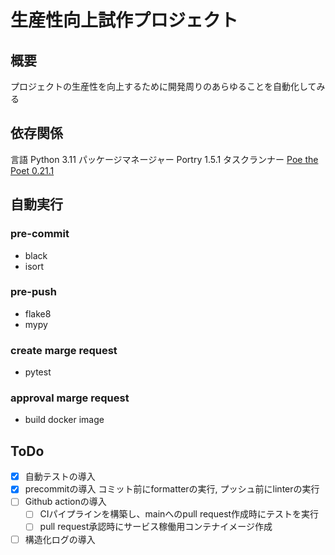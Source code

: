 # 生産性向上試作プロジェクト

## 概要

プロジェクトの生産性を向上するために開発周りのあらゆることを自動化してみる

## 依存関係

言語 Python 3.11
パッケージマネージャー Portry 1.5.1
タスクランナー [Poe the Poet 0.21.1](https://poethepoet.natn.io/)

## 自動実行

### pre-commit

- black
- isort

### pre-push

- flake8
- mypy

### create marge request

- pytest

### approval marge request

- build docker image

## ToDo

- [x] 自動テストの導入
- [x] precommitの導入
    コミット前にformatterの実行, プッシュ前にlinterの実行
- [ ] Github actionの導入
    - [ ] CIパイプラインを構築し、mainへのpull request作成時にテストを実行
    - [ ] pull request承認時にサービス稼働用コンテナイメージ作成
- [ ] 構造化ログの導入

